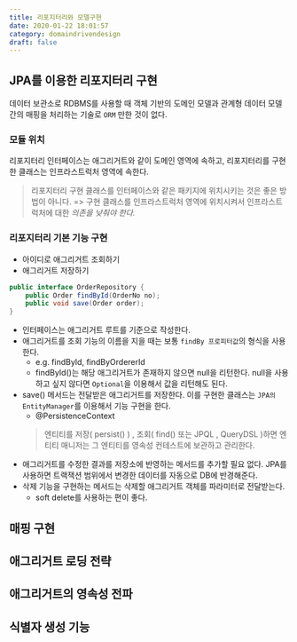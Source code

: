 ```yaml
---
title: 리포지터리와 모델구현
date: 2020-01-22 18:01:57
category: domaindrivendesign
draft: false
---
```


## JPA를 이용한 리포지터리 구현
데이터 보관소로 RDBMS를 사용할 때 객체 기반의 도메인 모델과 관계형 데이터 모델 간의 매핑을 처리하는 기술로 `ORM` 만한 것이 없다.

### 모듈 위치
리포지터리 인터페이스는 애그리거트와 같이 도메인 영역에 속하고, 리포지터리를 구현한 클래스는 인프라스트럭처 영역에 속한다.
> 리포지터리 구현 클래스를 인터페이스와 같은 패키지에 위치시키는 것은 좋은 방법이 아니다. => 구현 클래스를 인프라스트럭처 영역에 위치시켜서 인프라스트럭처에 대한 *의존을 낮춰야 한다.*

### 리포지터리 기본 기능 구현
- 아이디로 애그리거트 조회하기
- 애그리거트 저장하기

```java
public interface OrderRepository {
    public Order findById(OrderNo no);
    public void save(Order order);
}
```
- 인터페이스는 애그리거트 루트를 기준으로 작성한다.
- 애그리거트를 조회 기능의 이름을 지을 때는 보통 `findBy 프로피터값`의 형식을 사용한다.
  - e.g. findById, findByOrdererId
  - findById()는 해당 애그리거트가 존재하지 않으면 null을 리턴한다. null을 사용하고 싶지 않다면 `Optional`을 이용해서 값을 리턴해도 된다.
- save() 메서드는 전달받은 애그리거트를 저장한다. 이를 구현한 클래스는 `JPA의 EntityManager`를 이용해서 기능 구현을 한다.
  - @PersistenceContext
  > 엔티티를 저장( persist() ) , 조회( find() 또는 JPQL , QueryDSL )하면 엔티티 매니저는 그 엔티티를 영속성 컨테스트에 보관하고 관리한다.
- 애그리거트를 수정한 결과를 저장소에 반영하는 메서드를 추가할 필요 없다. JPA를 사용하면 트랙잭션 범위에서 변경한 데이터를 자동으로 DB에 반경해준다.
- 삭제 기능을 구현하는 메서드는 삭제할 애그리거트 객체를 파라미터로 전달받는다.
  - soft delete를 사용하는 편이 좋다. 

## 매핑 구현

## 애그리거트 로딩 전략

## 애그리거트의 영속성 전파

## 식별자 생성 기능


